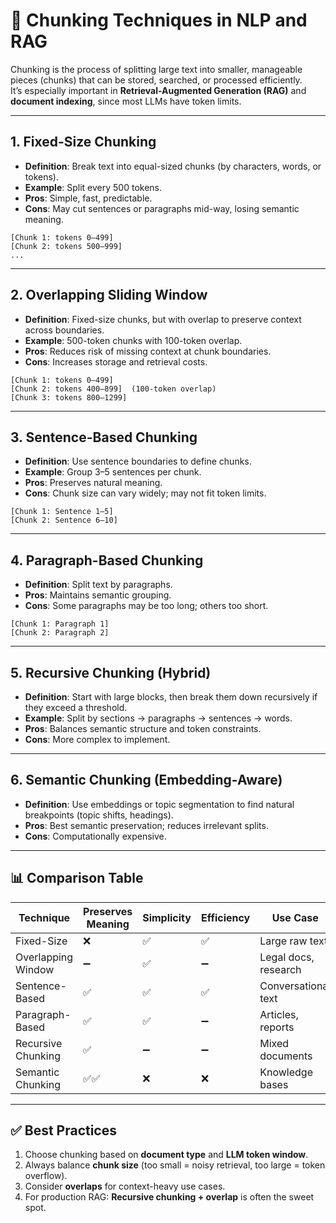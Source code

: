 # 📖 Chunking Techniques in NLP and RAG

Chunking is the process of splitting large text into smaller, manageable pieces (chunks) that can be stored, searched, or processed efficiently.  
It’s especially important in **Retrieval-Augmented Generation (RAG)** and **document indexing**, since most LLMs have token limits.

---

## 1. Fixed-Size Chunking
- **Definition**: Break text into equal-sized chunks (by characters, words, or tokens).
- **Example**: Split every 500 tokens.
- **Pros**: Simple, fast, predictable.
- **Cons**: May cut sentences or paragraphs mid-way, losing semantic meaning.

```text
[Chunk 1: tokens 0–499]
[Chunk 2: tokens 500–999]
...
````

---

## 2. Overlapping Sliding Window

* **Definition**: Fixed-size chunks, but with overlap to preserve context across boundaries.
* **Example**: 500-token chunks with 100-token overlap.
* **Pros**: Reduces risk of missing context at chunk boundaries.
* **Cons**: Increases storage and retrieval costs.

```text
[Chunk 1: tokens 0–499]
[Chunk 2: tokens 400–899]  (100-token overlap)
[Chunk 3: tokens 800–1299]
```

---

## 3. Sentence-Based Chunking

* **Definition**: Use sentence boundaries to define chunks.
* **Example**: Group 3–5 sentences per chunk.
* **Pros**: Preserves natural meaning.
* **Cons**: Chunk size can vary widely; may not fit token limits.

```text
[Chunk 1: Sentence 1–5]
[Chunk 2: Sentence 6–10]
```

---

## 4. Paragraph-Based Chunking

* **Definition**: Split text by paragraphs.
* **Pros**: Maintains semantic grouping.
* **Cons**: Some paragraphs may be too long; others too short.

```text
[Chunk 1: Paragraph 1]
[Chunk 2: Paragraph 2]
```

---

## 5. Recursive Chunking (Hybrid)

* **Definition**: Start with large blocks, then break them down recursively if they exceed a threshold.
* **Example**: Split by sections → paragraphs → sentences → words.
* **Pros**: Balances semantic structure and token constraints.
* **Cons**: More complex to implement.

---

## 6. Semantic Chunking (Embedding-Aware)

* **Definition**: Use embeddings or topic segmentation to find natural breakpoints (topic shifts, headings).
* **Pros**: Best semantic preservation; reduces irrelevant splits.
* **Cons**: Computationally expensive.

---

## 📊 Comparison Table

| Technique          | Preserves Meaning | Simplicity | Efficiency | Use Case             |
| ------------------ | ----------------- | ---------- | ---------- | -------------------- |
| Fixed-Size         | ❌                 | ✅          | ✅          | Large raw text       |
| Overlapping Window | ➖                 | ✅          | ➖          | Legal docs, research |
| Sentence-Based     | ✅                 | ✅          | ✅          | Conversational text  |
| Paragraph-Based    | ✅                 | ✅          | ➖          | Articles, reports    |
| Recursive Chunking | ✅                 | ➖          | ➖          | Mixed documents      |
| Semantic Chunking  | ✅✅                | ❌          | ❌          | Knowledge bases      |

---

## ✅ Best Practices

1. Choose chunking based on **document type** and **LLM token window**.
2. Always balance **chunk size** (too small = noisy retrieval, too large = token overflow).
3. Consider **overlaps** for context-heavy use cases.
4. For production RAG: **Recursive chunking + overlap** is often the sweet spot.

